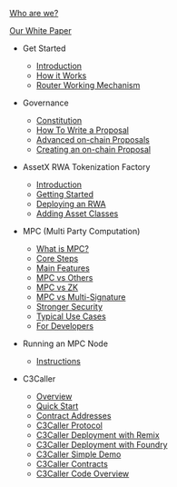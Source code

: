 
[Who are we?](/README.md)

[Our White Paper](/ContinuumDAO/WhitePaper.md)

* Get Started

  * [Introduction](/ContinuumDAO/Introduction.md)
  * [How it Works](/ContinuumDAO/HowItWorks.md)
  * [Router Working Mechanism](ContinuumDAO/RouterWorkingMechanism.md)

* Governance

  * [Constitution](/ContinuumDAO/Governance/Constitution.md)
  * [How To Write a Proposal](/ContinuumDAO/Governance/HowToWriteAProposal.md)
  * [Advanced on-chain Proposals](/ContinuumDAO/Governance/AdvancedProposals.md)
  * [Creating an on-chain Proposal](/ContinuumDAO/Governance/CreatingProposal.md)

* AssetX RWA Tokenization Factory

  * [Introduction](/ContinuumDAO/AssetX/Introduction.md)
  * [Getting Started](/ContinuumDAO/AssetX/GettingStarted.md)
  * [Deploying an RWA](/ContinuumDAO/AssetX/DeployingRWA.md)
  * [Adding Asset Classes](/ContinuumDAO/AssetX/AssetClasses.md)

* MPC (Multi Party Computation)

  * [What is MPC?](/ContinuumDAO/MPC/WhatIsMPC.md)
  * [Core Steps](/ContinuumDAO/MPC/CoreSteps.md)
  * [Main Features](/ContinuumDAO/MPC/MainFeatures.md)
  * [MPC vs Others](/ContinuumDAO/MPC/MPCvsOthers.md)
  * [MPC vs ZK](/ContinuumDAO/MPC/MPCvsZK.md)
  * [MPC vs Multi-Signature](/ContinuumDAO/MPC/MPCvsMultiSig.md)
  * [Stronger Security](/ContinuumDAO/MPC/StrongerSecurity.md)
  * [Typical Use Cases](/ContinuumDAO/MPC/TypicalUseCases.md)
  * [For Developers](/ContinuumDAO/MPC/ForDevelopers.md)

* Running an MPC Node

  * [Instructions](/ContinuumDAO/RunningInstructions/NodeRunningInstruction.md)

* C3Caller

  * [Overview](/ContinuumDAO/C3Caller/Overview.md)
  * [Quick Start](/ContinuumDAO/C3Caller/QuickStart.md)
  * [Contract Addresses](/ContinuumDAO/C3Caller/ContractAddresses.md)
  * [C3Caller Protocol](/ContinuumDAO/C3Caller/C3CallerProtocol.md)
  * [C3Caller Deployment with Remix](/ContinuumDAO/C3Caller/C3CallerTest.md)
  - [C3Caller Deployment with Foundry](/ContinuumDAO/C3Caller/C3CallerFoundry.md)
  * [C3Caller Simple Demo](/ContinuumDAO/C3Caller/C3CallerDemo.md)
  * [C3Caller Contracts](/ContinuumDAO/C3Caller/ContractAddresses.md)

  - [C3Caller Code Overview]()
